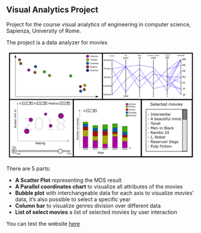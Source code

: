 ## Visual Analytics Project

Project for the course visual analytics of engineering in computer science, Sapienza, University of Rome.

The project is a data analyzer for movies

![project mockup](./docs/mockup.png)

There are 5 parts:

- **A Scatter Plot** representing the MDS result
- **A Parallel coordinates chart** to visualize all attributes of the movies
- **Bubble plot** with interchangeable data for each axis to visualize movies’ data, it’s also possible to select a specific year
- **Column bar** to visualize genres division over different data
- **List of select movies** a list of selected movies by user interaction

You can test the website [here](https://kernel-machine.github.io/VA_Project/)